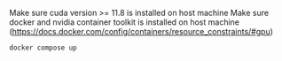 Make sure cuda version >= 11.8 is installed on host machine
Make sure docker and nvidia container toolkit is installed on host machine (https://docs.docker.com/config/containers/resource_constraints/#gpu)

`docker compose up`